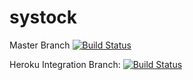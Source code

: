 # systock 

Master Branch
[![Build Status](https://travis-ci.org/leandrohsilveira/systock.svg?branch=master)](https://travis-ci.org/leandrohsilveira/systock)

Heroku Integration Branch:
[![Build Status](https://travis-ci.org/leandrohsilveira/systock.svg?branch=heroku)](https://travis-ci.org/leandrohsilveira/systock)
